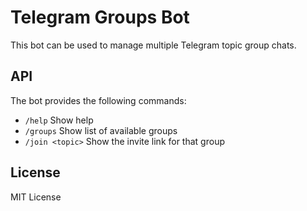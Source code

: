 # Telegram Groups Bot

This bot can be used to manage multiple Telegram topic group chats.

## API

The bot provides the following commands:

- `/help` Show help
- `/groups` Show list of available groups
- `/join <topic>` Show the invite link for that group

## License

MIT License
